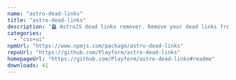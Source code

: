 ```yaml
---
name: "astro-dead-links"
title: "astro-dead-links"
description: "🪦 AstroJS dead links remover. Remove your dead links from Astro."
categories:
  - "css+ui"
npmUrl: "https://www.npmjs.com/package/astro-dead-links"
repoUrl: "https://github.com/Playform/astro-dead-links"
homepageUrl: "https://github.com/Playform/astro-dead-links#readme"
downloads: 41
---
```

